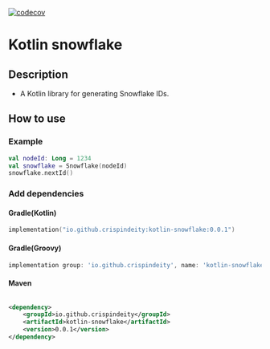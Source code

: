 [![codecov](https://codecov.io/gh/crispin-lab/kotlin-snowflake/graph/badge.svg?token=TOIO3MUBMA)](https://codecov.io/gh/crispin-lab/kotlin-snowflake)

# Kotlin snowflake

## Description

- A Kotlin library for generating Snowflake IDs.

## How to  use

### Example

```kotlin
val nodeId: Long = 1234
val snowflake = Snowflake(nodeId)
snowflake.nextId()
```

### Add dependencies

#### Gradle(Kotlin)

```kotlin
implementation("io.github.crispindeity:kotlin-snowflake:0.0.1")
```

#### Gradle(Groovy)

```groovy
implementation group: 'io.github.crispindeity', name: 'kotlin-snowflake', version: '0.0.1'
```

#### Maven

```xml

<dependency>
    <groupId>io.github.crispindeity</groupId>
    <artifactId>kotlin-snowflake</artifactId>
    <version>0.0.1</version>
</dependency>
```
